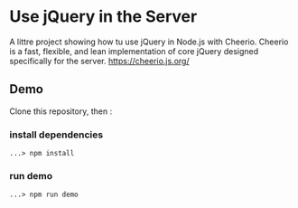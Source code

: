 # Use jQuery in the Server
A littre project showing how tu use jQuery in Node.js with Cheerio.
Cheerio is a fast, flexible, and lean implementation of core jQuery designed specifically for the server. https://cheerio.js.org/

## Demo
Clone this repository, then :
### install dependencies
``
...> npm install
``

### run demo
``
...> npm run demo
``
